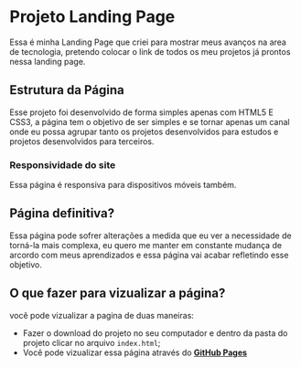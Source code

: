 # Projeto Landing Page

Essa é minha Landing Page que criei para mostrar meus avanços na area de tecnologia, pretendo colocar o link de todos os meu projetos já prontos nessa landing page.

## Estrutura da Página

Esse projeto foi desenvolvido de forma simples apenas com HTML5 E CSS3, a página tem o objetivo de ser simples e se tornar apenas um canal onde eu possa agrupar tanto os projetos desenvolvidos para estudos e projetos desenvolvidos para terceiros.

### Responsividade do site

Essa página é responsiva para dispositivos móveis também.

## Página definitiva?

Essa página pode sofrer alterações a medida que eu ver a necessidade de torná-la mais complexa, eu quero me manter em constante mudança de arcordo com meus aprendizados e essa página vai acabar refletindo esse objetivo.

## O que fazer para vizualizar a página?

você pode vizualizar a pagina de duas maneiras:

- Fazer o download do projeto no seu computador e dentro da pasta do projeto clicar no arquivo `index.html`;
-  Você pode vizualizar essa página através do **[GitHub Pages]()**
